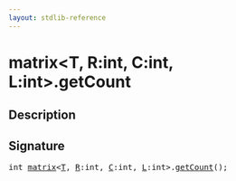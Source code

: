 ```yaml
---
layout: stdlib-reference
---
```


# matrix\<T, R:int, C:int, L:int\>\.getCount

## Description





## Signature 

<pre>
int <a href="/stdlib-reference/types/matrix/index" class="code_type">matrix</a>&lt;<a href="/stdlib-reference/types/matrix/T" class="code_type">T</a>, <a href="/stdlib-reference/types/matrix/index#typeparam-R" class="code_var">R</a>:int, <a href="/stdlib-reference/types/matrix/index#typeparam-C" class="code_var">C</a>:int, <a href="/stdlib-reference/types/matrix/index#typeparam-L" class="code_var">L</a>:int&gt;.<a href="/stdlib-reference/types/matrix/getCount">getCount</a>();

</pre>


